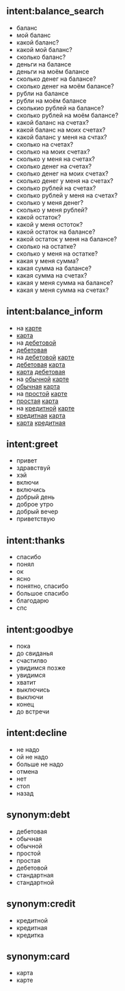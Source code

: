  ## intent:balance_search
- баланс
- мой баланс
- какой баланс?
- какой мой баланс?
- сколько баланс?
- деньги на балансе
- деньги на моём балансе
- сколько денег на балансе?
- сколько денег на моём балансе?
- рубли на балансе
- рубли на моём балансе
- сколькио рублей на балансе?
- сколько рублей на моём балансе?
- какой баланс на счетах?
- какой баланс на моих счетах?
- какой баланс у меня на счтах?
- сколько на счетах?
- сколько на моих счетах?
- сколько у меня на счетах?
- сколько денег на счетах?
- сколько денег на моих счетах?
- сколько денег у меня на счетах?
- сколько рублей на счетах?
- сколько рублей у меня на счетах?
- сколько у меня денег?
- сколько у меня рублей?
- какой остаток?
- какой у меня остоток?
- какой остаток на балансе?
- какой остаток у меня на балансе?
- сколько на остатке?
- сколько у меня на остатке?
- какая у меня сумма?
- какая сумма на балансе?
- какая сумма на счетах?
- какая у меня сумма на балансе?
- какая у меня сумма на счетах?

<!-- 
- баланс на [дебетовой](product_type) [карте](product)
- баланс на [карте](product) [вайт](product_name)
- баланс на [дебетовой](product_type) [карте](product) [вайт](product_name)
- мой баланс на [дебетовой](product_type) [карте](product)
- мой баланс на [карте](product) [вайт](product_name)
- мой баланс на [дебетовой](product_type) [карте](product) [вайт](product_name)
- какой баланс на [дебетовой](product_type) [карте](product)?
- какой баланс на [карте](product) [вайт](product_name)?
- какой баланс на [дебетовой](product_type) [карте](product) [вайт](product_name)?
- какой мой баланс на [дебетовой](product_type) [карте](product)?
- какой мой баланс на [карте](product) [вайт](product_name)?
- какой мой баланс на [дебетовой](product_type) [карте](product) [вайт](product_name)?
- что на [дебетовой](product_type) [карте](product)?
- что на [карте](product) [вайт](product_name)?
- что на [дебетовой](product_type) [карте](product) [вайт](product_name)?
- сколько денег на [дебетовой](product_type) [карте](product)?
- сколько денег на [карте](product) [вайт](product_name)?
- сколько денег на [дебетовой](product_type) [карте](product) [вайт](product_name)?
- сколько денег на балансе на [дебетовой](product_type) [карте](product)?
- сколько денег на балансе на [карте](product) [вайт](product_name)?
- сколько денег на балансе на [дебетовой](product_type) [карте](product) [вайт](product_name)?
- сколько денег на моём балансе на [дебетовой](product_type) [карте](product)?
- сколько денег на моём балансе на [карте](product) [вайт](product_name)?
- сколько денег на моём балансе на [дебетовой](product_type) [карте](product) [вайт](product_name)?
- сколько рублей на [дебетовой](product_type) [карте](product)?
- сколько рублей на [карте](product) [вайт](product_name)?
- сколько рублей на [дебетовой](product_type) [карте](product) [вайт](product_name)?
- сколько рублей на балансе на [дебетовой](product_type) [карте](product)?
- сколько рублей на балансе на [карте](product) [вайт](product_name)?
- сколько рублей на балансе на [дебетовой](product_type) [карте](product) [вайт](product_name)?
- сколько рублей на моём балансе на [дебетовой](product_type) [карте](product)?
- сколько рублей на моём балансе на [карте](product) [вайт](product_name)?
- сколько рублей на моём балансе на [дебетовой](product_type) [карте](product) [вайт](product_name)?
- какой остаток на [дебетовой](product_type) [карте](product)?
- какой остаток на [карте](product) [вайт](product_name)?
- какой остаток на [дебетовой](product_type) [карте](product) [вайт](product_name)?
- какой у меня остаток на [дебетовой](product_type) [карте](product)?
- какой у меня остаток на [карте](product) [вайт](product_name)?
- какой у меня остаток на [дебетовой](product_type) [карте](product) [вайт](product_name)?
- какой остаток на балансе на [дебетовой](product_type) [карте](product)?
- какой остаток на балансе на [карте](product) [вайт](product_name)?
- какой остаток на балансе на [дебетовой](product_type) [карте](product) [вайт](product_name)?
- какой остаток у меня на балансе на [дебетовой](product_type) [карте](product)?
- какой остаток у меня на балансе на [карте](product) [вайт](product_name)?
- какой остаток у меня на балансе на [дебетовой](product_type) [карте](product) [вайт](product_name)?
- сколько на остатке на [дебетовой](product_type) [карте](product)?
- сколько на остатке на [карте](product) [вайт](product_name)?
- сколько на остатке на [дебетовой](product_type) [карте](product) [вайт](product_name)?
- сколько у меня на остатке на [дебетовой](product_type) [карте](product)?
- сколько у меня на остатке на [карте](product) [вайт](product_name)?
- сколько у меня на остатке на [дебетовой](product_type) [карте](product) [вайт](product_name)?
- какая сумма на [дебетовой](product_type) [карте](product)?
- какая сумма на [карте](product) [вайт](product_name)?
- какая сумма на [дебетовой](product_type) [карте](product) [вайт](product_name)?
- какая у меня сумма на [дебетовой](product_type) [карте](product)?
- какая у меня сумма на [карте](product) [вайт](product_name)?
- какая у меня сумма на [дебетовой](product_type) [карте](product) [вайт](product_name)?
- какая сумма на балансе на [дебетовой](product_type) [карте](product)?
- какая сумма на балансе на [карте](product) [вайт](product_name)?
- какая сумма на балансе на [дебетовой](product_type) [карте](product) [вайт](product_name)? -->

## intent:balance_inform
- на [карте](product:card)
- [карта](product:card)
- на [дебетовой](product_type:debt)
- [дебетовая](product_type:debt)
- на [дебетовой](product_type:debt) [карте](product:card)
- [дебетовая](product_type:debt) [карта](product:card)
- [карта](product:card) [дебетовая](product_type:debt)
- на [обычной](product_type:debt) [карте](product:card)
- [обычная](product_type:debt) [карта](product:card)
- на [простой](product_type:debt) [карте](product:card)
- [простая](product_type:debt) [карта](product:card)
- на [кредитной](product_type:credit) [карте](product:card)
- [кредитная](product_type:credit) [карта](product:card)
- [карта](product:card) [кредитная](product_type:credit)

<!-- ## intent:balance_inform
- [карта](product)
- [дебетовая](product_type)
- [дебетовая](product_type) [карта](product)
- [карта](product) [вайт](product_name)
- [вайт](product_name) [карта](product)
- [дебетовая](product_type) [карта](product) [вайт](product_name)
- баланс на [дебетовой](product_type) [карте](product)
- баланс на [карте](product) [вайт](product_name)
- баланс на [дебетовой](product_type) [карте](product) [вайт](product_name)
- мой баланс на [дебетовой](product_type) [карте](product)
- мой баланс на [карте](product) [вайт](product_name)
- мой баланс на [дебетовой](product_type) [карте](product) [вайт](product_name)
- какой баланс на [дебетовой](product_type) [карте](product)?
- какой баланс на [карте](product) [вайт](product_name)?
- какой баланс на [дебетовой](product_type) [карте](product) [вайт](product_name)?
- какой мой баланс на [дебетовой](product_type) [карте](product)?
- какой мой баланс на [карте](product) [вайт](product_name)?
- какой мой баланс на [дебетовой](product_type) [карте](product) [вайт](product_name)?
- что на [дебетовой](product_type) [карте](product)?
- что на [карте](product) [вайт](product_name)?
- что на [дебетовой](product_type) [карте](product) [вайт](product_name)?
- сколько денег на [дебетовой](product_type) [карте](product)?
- сколько денег на [карте](product) [вайт](product_name)?
- сколько денег на [дебетовой](product_type) [карте](product) [вайт](product_name)?
- сколько денег на балансе на [дебетовой](product_type) [карте](product)?
- сколько денег на балансе на [карте](product) [вайт](product_name)?
- сколько денег на балансе на [дебетовой](product_type) [карте](product) [вайт](product_name)?
- сколько денег на моём балансе на [дебетовой](product_type) [карте](product)?
- сколько денег на моём балансе на [карте](product) [вайт](product_name)?
- сколько денег на моём балансе на [дебетовой](product_type) [карте](product) [вайт](product_name)?
- сколько рублей на [дебетовой](product_type) [карте](product)?
- сколько рублей на [карте](product) [вайт](product_name)?
- сколько рублей на [дебетовой](product_type) [карте](product) [вайт](product_name)?
- сколько рублей на балансе на [дебетовой](product_type) [карте](product)?
- сколько рублей на балансе на [карте](product) [вайт](product_name)?
- сколько рублей на балансе на [дебетовой](product_type) [карте](product) [вайт](product_name)?
- сколько рублей на моём балансе на [дебетовой](product_type) [карте](product)?
- сколько рублей на моём балансе на [карте](product) [вайт](product_name)?
- сколько рублей на моём балансе на [дебетовой](product_type) [карте](product) [вайт](product_name)?
- какой остаток на [дебетовой](product_type) [карте](product)?
- какой остаток на [карте](product) [вайт](product_name)?
- какой остаток на [дебетовой](product_type) [карте](product) [вайт](product_name)?
- какой у меня остаток на [дебетовой](product_type) [карте](product)?
- какой у меня остаток на [карте](product) [вайт](product_name)?
- какой у меня остаток на [дебетовой](product_type) [карте](product) [вайт](product_name)?
- какой остаток на балансе на [дебетовой](product_type) [карте](product)?
- какой остаток на балансе на [карте](product) [вайт](product_name)?
- какой остаток на балансе на [дебетовой](product_type) [карте](product) [вайт](product_name)?
- какой остаток у меня на балансе на [дебетовой](product_type) [карте](product)?
- какой остаток у меня на балансе на [карте](product) [вайт](product_name)?
- какой остаток у меня на балансе на [дебетовой](product_type) [карте](product) [вайт](product_name)?
- сколько на остатке на [дебетовой](product_type) [карте](product)?
- сколько на остатке на [карте](product) [вайт](product_name)?
- сколько на остатке на [дебетовой](product_type) [карте](product) [вайт](product_name)?
- сколько у меня на остатке на [дебетовой](product_type) [карте](product)?
- сколько у меня на остатке на [карте](product) [вайт](product_name)?
- сколько у меня на остатке на [дебетовой](product_type) [карте](product) [вайт](product_name)?
- какая сумма на [дебетовой](product_type) [карте](product)?
- какая сумма на [карте](product) [вайт](product_name)?
- какая сумма на [дебетовой](product_type) [карте](product) [вайт](product_name)?
- какая у меня сумма на [дебетовой](product_type) [карте](product)?
- какая у меня сумма на [карте](product) [вайт](product_name)?
- какая у меня сумма на [дебетовой](product_type) [карте](product) [вайт](product_name)?
- какая сумма на балансе на [дебетовой](product_type) [карте](product)?
- какая сумма на балансе на [карте](product) [вайт](product_name)?
- какая сумма на балансе на [дебетовой](product_type) [карте](product) [вайт](product_name)?  -->

## intent:greet
- привет
- здравствуй
- хэй
- включи
- включись
- добрый день
- доброе утро
- добрый вечер
- приветствую

## intent:thanks
- спасибо
- понял
- ок
- ясно
- понятно, спасибо
- большое спасибо
- благодарю
- спс

## intent:goodbye
- пока
- до свиданья
- счастилво
- увидимся позже
- увидимся
- хватит
- выключись
- выключи
- конец
- до встречи

## intent:decline
- не надо
- ой не надо
- больше не надо
- отмена
- нет
- стоп
- назад

## synonym:debt
- дебетовая
- обычная
- обычной
- простой
- простая
- дебетовой
- стандартная
- стандартной 

## synonym:credit
- кредитной
- кредитная
- кредитка

## synonym:card
- карта
- карте
